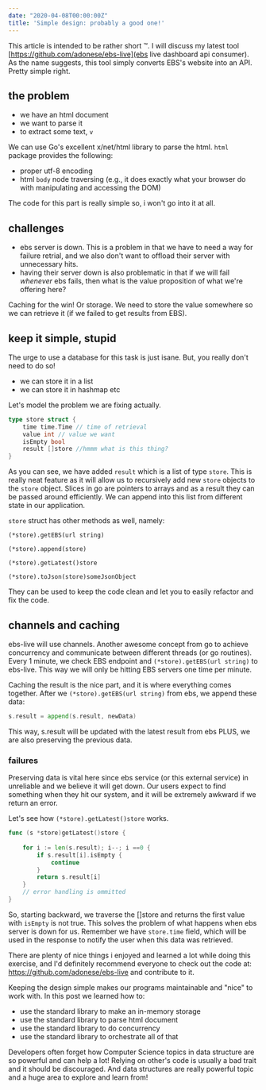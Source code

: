 ```yaml
---
date: "2020-04-08T00:00:00Z"
title: 'Simple design: probably a good one!'
---
```


This article is intended to be rather short ™. I will discuss my latest tool [https://github.com/adonese/ebs-live](ebs live dashboard api consumer). As the name suggests, this tool simply converts EBS's website into an API. Pretty simple right.

## the problem

- we have an html document
- we want to parse it
- to extract some text, `v`

We can use Go's excellent x/net/html library to parse the html. `html` package provides the following:

- proper utf-8 encoding
- html `body` node traversing (e.g., it does exactly what your browser do with manipulating and accessing the DOM)

The code for this part is really simple so, i won't go into it at all.


## challenges

- ebs server is down. This is a problem in that we have to need a way for failure retrial, and we also don't want to offload their server with unnecessary hits. 
- having their server down is also problematic in that if we will fail *whenever* ebs fails, then what is the value proposition of what we're offering here?

Caching for the win! Or storage. We need to store the value somewhere so we can retrieve it (if we failed to get results from EBS).

## keep it simple, stupid

The urge to use a database for this task is just isane. But, you really don't need to do so!

- we can store it in a list
- we can store it in hashmap 
etc

Let's model the problem we are fixing actually.

```go
type store struct {
    time time.Time // time of retrieval
    value int // value we want
    isEmpty bool
    result []store //hmmm what is this thing?
}
```

As you can see, we have added `result` which is a list of type `store`. This is really neat feature as it will allow us to recursively add new `store` objects to the `store` object. Slices in go are pointers to arrays and as a result they can be passed around efficiently. We can append into this list from different state in our application.

`store` struct has other methods as well, namely:

    (*store).getEBS(url string)

    (*store).append(store)

    (*store).getLatest()store

    (*store).toJson(store)someJsonObject

They can be used to keep the code clean and let you to easily refactor and fix the code.

## channels and caching

ebs-live will use channels. Another awesome concept from go to achieve concurrency and communicate between different threads (or go routines). Every 1 minute, we check EBS endpoint and `(*store).getEBS(url string)` to ebs-live. This way we will only be hitting EBS servers one time per minute.

Caching the result is the nice part, and it is where everything comes together. After we `(*store).getEBS(url string)` from ebs, we append these data:

```go
s.result = append(s.result, newData)
```

This way, s.result will be updated with the latest result from ebs PLUS, we are also preserving the previous data. 

### failures

Preserving data is vital here since ebs service (or this external service) in unreliable and we believe it will get down. Our users expect to find something when they hit our system, and it will be extremely awkward if we return an error.

Let's see how `(*store).getLatest()store` works. 

```go
func (s *store)getLatest()store {
    
    for i := len(s.result); i--; i ==0 {
        if s.result[i].isEmpty {
            continue
        }
        return s.result[i]
    }
    // error handling is ommitted
}
```

So, starting backward, we traverse the []store and returns the first value with `isEmpty` is not true. This solves the problem of what happens when ebs server is down for us. Remember we have `store.time` field, which will be used in the response to notify the user when this data was retrieved.

There are plenty of nice things i enjoyed and learned a lot while doing this exercise, and I'd definitely recommend everyone to check out the code at: https://github.com/adonese/ebs-live and contribute to it. 

Keeping the design simple makes our programs maintainable and "nice" to work with. In this post we learned how to:

- use the standard library to make an in-memory storage
- use the standard library to parse html document
- use the standard library to do concurrency
- use the standard library to orchestrate all of that

Developers often forget how Computer Science topics in data structure are so powerful and can help a lot! Relying on other's code is usually a bad trait and it should be discouraged. And data structures are really powerful topic and a huge area to explore and learn from!